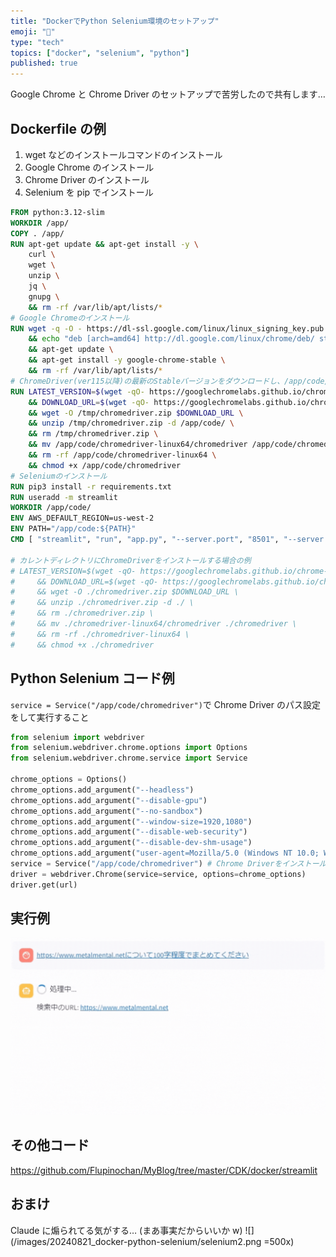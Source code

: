 ```yaml
---
title: "DockerでPython Selenium環境のセットアップ"
emoji: "🙆"
type: "tech"
topics: ["docker", "selenium", "python"]
published: true
---
```


Google Chrome と Chrome Driver のセットアップで苦労したので共有します…

## Dockerfile の例

1. wget などのインストールコマンドのインストール
2. Google Chrome のインストール
3. Chrome Driver のインストール
4. Selenium を pip でインストール

```dockerfile
FROM python:3.12-slim
WORKDIR /app/
COPY . /app/
RUN apt-get update && apt-get install -y \
    curl \
    wget \
    unzip \
    jq \
    gnupg \
    && rm -rf /var/lib/apt/lists/*
# Google Chromeのインストール
RUN wget -q -O - https://dl-ssl.google.com/linux/linux_signing_key.pub | apt-key add - \
    && echo "deb [arch=amd64] http://dl.google.com/linux/chrome/deb/ stable main" >> /etc/apt/sources.list.d/google-chrome.list \
    && apt-get update \
    && apt-get install -y google-chrome-stable \
    && rm -rf /var/lib/apt/lists/*
# ChromeDriver(ver115以降)の最新のStableバージョンをダウンロードし、/app/code/にインストールする
RUN LATEST_VERSION=$(wget -qO- https://googlechromelabs.github.io/chrome-for-testing/last-known-good-versions-with-downloads.json | jq -r '.channels.Stable.version') \
    && DOWNLOAD_URL=$(wget -qO- https://googlechromelabs.github.io/chrome-for-testing/last-known-good-versions-with-downloads.json | jq -r '.channels.Stable.downloads.chromedriver[] | select(.platform == "linux64").url') \
    && wget -O /tmp/chromedriver.zip $DOWNLOAD_URL \
    && unzip /tmp/chromedriver.zip -d /app/code/ \
    && rm /tmp/chromedriver.zip \
    && mv /app/code/chromedriver-linux64/chromedriver /app/code/chromedriver \
    && rm -rf /app/code/chromedriver-linux64 \
    && chmod +x /app/code/chromedriver
# Seleniumのインストール
RUN pip3 install -r requirements.txt
RUN useradd -m streamlit
WORKDIR /app/code/
ENV AWS_DEFAULT_REGION=us-west-2
ENV PATH="/app/code:${PATH}"
CMD [ "streamlit", "run", "app.py", "--server.port", "8501", "--server.address", "0.0.0.0" ]

# カレントディレクトリにChromeDriverをインストールする場合の例
# LATEST_VERSION=$(wget -qO- https://googlechromelabs.github.io/chrome-for-testing/last-known-good-versions-with-downloads.json | jq -r '.channels.Stable.version') \
#     && DOWNLOAD_URL=$(wget -qO- https://googlechromelabs.github.io/chrome-for-testing/last-known-good-versions-with-downloads.json | jq -r '.channels.Stable.downloads.chromedriver[] | select(.platform == "linux64").url') \
#     && wget -O ./chromedriver.zip $DOWNLOAD_URL \
#     && unzip ./chromedriver.zip -d ./ \
#     && rm ./chromedriver.zip \
#     && mv ./chromedriver-linux64/chromedriver ./chromedriver \
#     && rm -rf ./chromedriver-linux64 \
#     && chmod +x ./chromedriver
```

## Python Selenium コード例

`service = Service("/app/code/chromedriver")`で Chrome Driver のパス設定をして実行すること

```python
from selenium import webdriver
from selenium.webdriver.chrome.options import Options
from selenium.webdriver.chrome.service import Service

chrome_options = Options()
chrome_options.add_argument("--headless")
chrome_options.add_argument("--disable-gpu")
chrome_options.add_argument("--no-sandbox")
chrome_options.add_argument("--window-size=1920,1080")
chrome_options.add_argument("--disable-web-security")
chrome_options.add_argument("--disable-dev-shm-usage")
chrome_options.add_argument("user-agent=Mozilla/5.0 (Windows NT 10.0; Win64; x64) AppleWebKit/537.36 (KHTML, like Gecko) Chrome/91.0.4472.124 Safari/537.36")
service = Service("/app/code/chromedriver") # Chrome Driverをインストールしたパスに合わせること!!
driver = webdriver.Chrome(service=service, options=chrome_options)
driver.get(url)
```

## 実行例

![](/images/20240821_docker-python-selenium/selenium.gif)

## その他コード

https://github.com/Flupinochan/MyBlog/tree/master/CDK/docker/streamlit

## おまけ

Claude に煽られてる気がする…
(まあ事実だからいいか w)
![](/images/20240821_docker-python-selenium/selenium2.png =500x)
